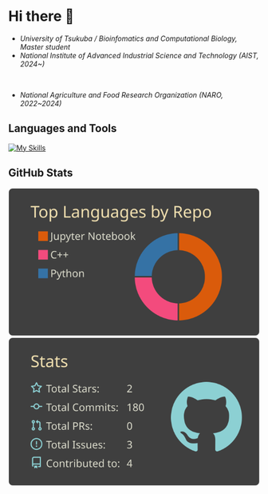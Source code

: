 <!-- **shosuke-13/shosuke-13** is a ✨ _special_ ✨ repository because its `README.md` (this file) appears on your GitHub profile. -->

# Hi there 👋
<!-- ![](https://badgen.net/badge/Univ/Tsukuba/cyan?icon=github) -->
<!-- [![shosuke13](https://img.shields.io/endpoint?url=https%3A%2F%2Fatcoder-badges.now.sh%2Fapi%2Fatcoder%2Fjson%2Fshosuke13)](https://atcoder.jp/users/shosuke13) -->
<!-- [![Articles](https://badgen.org/img/zenn/shosuke_13/articles?style=plastic)](https://zenn.dev/shosuke_13) -->

- *University of Tsukuba / Bioinfomatics and Computational Biology, Master student*
- *National Institute of Advanced Industrial Science and Technology (AIST, 2024~)* 
</br>

- *National Agriculture and Food Research Organization (NARO, 2022~2024)*


## Languages and Tools
[![My Skills](https://skillicons.dev/icons?i=git,github,githubactions,vscode,linux,bash,py,cpp,aws,gcp,docker,pytorch&theme=light&perline=4)](https://skillicons.dev)

## GitHub Stats
![](https://raw.githubusercontent.com/shosuke-13/shosuke-13/main/profile-summary-card-output/zenburn/1-repos-per-language.svg)
![](https://raw.githubusercontent.com/shosuke-13/shosuke-13/main/profile-summary-card-output/zenburn/3-stats.svg)
